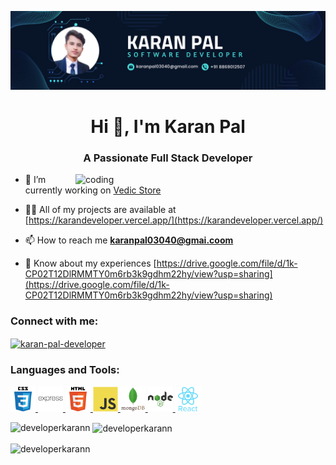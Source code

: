 ![logo](https://github.com/developerkarann/developerkarann/blob/main/GithubBanner.png)

<h1 align="center">Hi 👋, I'm Karan Pal</h1>
<h3 align="center">A Passionate Full Stack Developer </h3>

<img align='right' alt='coding' width='400' src="https://res.cloudinary.com/dnxuag27j/image/upload/v1709131298/assests/codingGif_hhednc.gif"/>

- 🔭 I’m currently working on [Vedic Store](https://vedicstore.vercel.app/)

- 👨‍💻 All of my projects are available at [https://karandeveloper.vercel.app/](https://karandeveloper.vercel.app/)

- 📫 How to reach me **karanpal03040@gmai.coom**

- 📄 Know about my experiences [https://drive.google.com/file/d/1k-CP02T12DlRMMTY0m6rb3k9gdhm22hy/view?usp=sharing](https://drive.google.com/file/d/1k-CP02T12DlRMMTY0m6rb3k9gdhm22hy/view?usp=sharing)

<h3 align="left">Connect with me:</h3>
<p align="left">
<a href="https://linkedin.com/in/karan-pal-developer" target="blank"><img align="center" src="https://raw.githubusercontent.com/rahuldkjain/github-profile-readme-generator/master/src/images/icons/Social/linked-in-alt.svg" alt="karan-pal-developer" height="30" width="40" /></a>
</p>

<h3 align="left">Languages and Tools:</h3>
<p align="left"> <a href="https://www.w3schools.com/css/" target="_blank" rel="noreferrer"> <img src="https://raw.githubusercontent.com/devicons/devicon/master/icons/css3/css3-original-wordmark.svg" alt="css3" width="40" height="40"/> </a> <a href="https://expressjs.com" target="_blank" rel="noreferrer"> <img src="https://raw.githubusercontent.com/devicons/devicon/master/icons/express/express-original-wordmark.svg" alt="express" width="40" height="40"/> </a> <a href="https://www.w3.org/html/" target="_blank" rel="noreferrer"> <img src="https://raw.githubusercontent.com/devicons/devicon/master/icons/html5/html5-original-wordmark.svg" alt="html5" width="40" height="40"/> </a> <a href="https://developer.mozilla.org/en-US/docs/Web/JavaScript" target="_blank" rel="noreferrer"> <img src="https://raw.githubusercontent.com/devicons/devicon/master/icons/javascript/javascript-original.svg" alt="javascript" width="40" height="40"/> </a> <a href="https://www.mongodb.com/" target="_blank" rel="noreferrer"> <img src="https://raw.githubusercontent.com/devicons/devicon/master/icons/mongodb/mongodb-original-wordmark.svg" alt="mongodb" width="40" height="40"/> </a> <a href="https://nodejs.org" target="_blank" rel="noreferrer"> <img src="https://raw.githubusercontent.com/devicons/devicon/master/icons/nodejs/nodejs-original-wordmark.svg" alt="nodejs" width="40" height="40"/> </a> <a href="https://reactjs.org/" target="_blank" rel="noreferrer"> <img src="https://raw.githubusercontent.com/devicons/devicon/master/icons/react/react-original-wordmark.svg" alt="react" width="40" height="40"/> </a> </p>

<p><img align="left" src="https://github-readme-stats.vercel.app/api/top-langs?username=developerkarann&show_icons=true&locale=en&layout=compact" alt="developerkarann" /></p>

<p>&nbsp;<img align="center" src="https://github-readme-stats.vercel.app/api?username=developerkarann&show_icons=true&locale=en" alt="developerkarann" /></p>

<p><img align="center" src="https://github-readme-streak-stats.herokuapp.com/?user=developerkarann&" alt="developerkarann" /></p>
